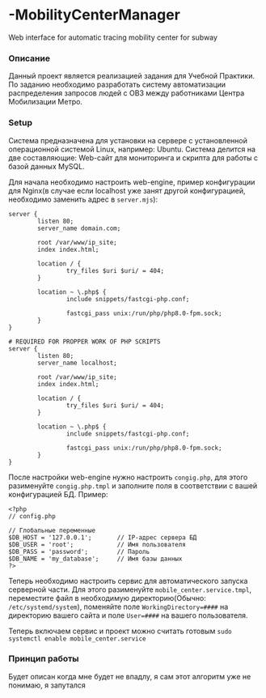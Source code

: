 # -MobilityCenterManager
Web interface for automatic tracing mobility center for subway

### Описание

Данный проект является реализацией задания для Учебной Практики. По заданию необходимо разработать систему автоматизации распределения запросов людей с ОВЗ между работниками Центра Мобилизации Метро.

### Setup

Система предназначена для установки на сервере с установленной операционной системой Linux, например: Ubuntu. Система делится на две составляющие: Web-сайт для мониторинга и скрипта для работы с базой данных MySQL.

Для начала необходимо настроить web-engine, пример конфигурации для Nginx(в случае если localhost уже занят другой конфигурацией, необходимо заменить адрес в `server.mjs`):
```
server {
        listen 80;
        server_name domain.com;

        root /var/www/ip_site;
        index index.html;

        location / {
                try_files $uri $uri/ = 404;
        }

        location ~ \.php$ {
                include snippets/fastcgi-php.conf;

                fastcgi_pass unix:/run/php/php8.0-fpm.sock;
        }
}

# REQUIRED FOR PROPPER WORK OF PHP SCRIPTS
server {
        listen 80;
        server_name localhost;

        root /var/www/ip_site;
        index index.html;

        location / {
                try_files $uri $uri/ = 404;
        }

        location ~ \.php$ {
                include snippets/fastcgi-php.conf;

                fastcgi_pass unix:/run/php/php8.0-fpm.sock;
        }
}
```

После настройки web-engine нужно настроить `congig.php`, для этого разименуйте `congig.php.tmpl` и заполните поля в соответствии с вашей конфигурацией БД. Пример:

```
<?php
// config.php

// Глобальные переменные
$DB_HOST = '127.0.0.1';       // IP-адрес сервера БД
$DB_USER = 'root';            // Имя пользователя
$DB_PASS = 'password';        // Пароль
$DB_NAME = 'my_database';     // Имя базы данных
?>
```

Теперь необходимо настроить сервис для автоматического запуска серверной части. Для этого разименуйте `mobile_center.service.tmpl`, переместите файл в необходимую директорию(Обычно: `/etc/systemd/system`), поменяйте поле `WorkingDirectory=####` на директорию вашего сайта и поле `User=####` на вашего пользователя.

Теперь включаем сервис и проект можно считать готовым
`sudo systemctl enable mobile_center.service`

### Принцип работы

Будет описан когда мне будет не впадлу, я сам этот алгоритм уже не понимаю, я запутался